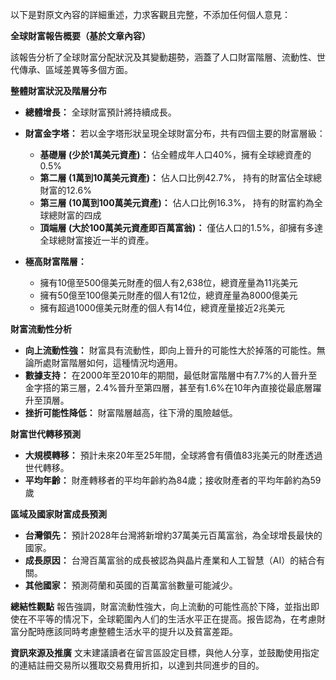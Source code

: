 以下是對原文內容的詳細重述，力求客觀且完整，不添加任何個人意見：

**全球財富報告概要（基於文章內容）**

該報告分析了全球財富分配狀況及其變動趨勢，涵蓋了人口財富階層、流動性、世代傳承、區域差異等多個方面。

**整體財富狀況及階層分布**

*   **總體增長：** 全球財富預計將持續成長。
*   **財富金字塔：** 若以金字塔形狀呈現全球財富分布，共有四個主要的財富層級：
    *   **基礎層 (少於1萬美元資產)：** 佔全體成年人口40%，擁有全球總資產的0.5%
    *   **第二層 (1萬到10萬美元資產)：** 佔人口比例42.7%， 持有的財富佔全球總財富的12.6%
    *   **第三層 (10萬到100萬美元資產)：** 佔人口比例16.3%， 持有的財富約為全球總財富的四成
    *   **頂端層 (大於100萬美元資產即百萬富翁)：** 僅佔人口的1.5%，卻擁有多達全球總財富接近一半的資產。

*   **極高財富階層：**
    *   擁有10億至500億美元財產的個人有2,638位，總資産量為11兆美元
    *   擁有50億至100億美元財產的個人有12位，總資産量為8000億美元
    *   擁有超過1000億美元財產的個人有14位，總資産量接近2兆美元

**財富流動性分析**

*   **向上流動性強：** 財富具有流動性，即向上晉升的可能性大於掉落的可能性。無論所處財富階層如何，這種情況均適用。
* **數據支持：** 在2000年至2010年的期間，最低財富階層中有7.7%的人晉升至金字搭的第三層，2.4%晉升至第四層，甚至有1.6%在10年內直接從最底層躍升至頂層。
*   **挫折可能性降低：** 財富階層越高，往下滑的風險越低。

**財富世代轉移預測**

*   **大規模轉移：** 預計未來20年至25年間，全球將會有價值83兆美元的財產透過世代轉移。
*   **平均年齡：** 財產轉移者的平均年齡約為84歲；接收財產者的平均年齡約為59歲

**區域及國家財富成長預測**

* **台灣領先：** 預計2028年台灣將新增約37萬美元百萬富翁，為全球增長最快的國家。
*   **成長原因：** 台灣百萬富翁的成長被認為與晶片產業和人工智慧（AI）的結合有關。
*   **其他國家：** 預測荷蘭和英國的百萬富翁數量可能減少。

**總結性觀點**
報告強調，財富流動性強大，向上流動的可能性高於下降，並指出即使在不平等的情况下，全球範圍內人们的生活水平正在提高。报告認為，在考慮財富分配時應該同時考慮整體生活水平的提升以及貧富差距。

**資訊來源及推廣**
文末建議讀者在留言區設定目標，與他人分享，並鼓勵使用指定的連結註冊交易所以獲取交易費用折扣，以達到共同進步的目的。